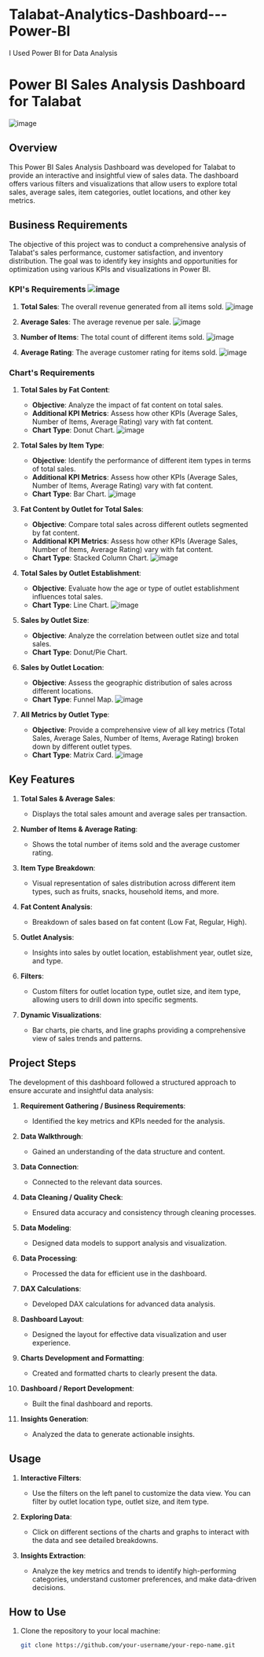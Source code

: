 # Talabat-Analytics-Dashboard---Power-BI
I Used Power BI for Data Analysis
# Power BI Sales Analysis Dashboard for Talabat

![image](https://github.com/user-attachments/assets/19fa7bfe-d13b-4f15-a750-6c7bc8dc38c9)

## Overview

This Power BI Sales Analysis Dashboard was developed for Talabat to provide an interactive and insightful view of sales data. The dashboard offers various filters and visualizations that allow users to explore total sales, average sales, item categories, outlet locations, and other key metrics.

## Business Requirements

The objective of this project was to conduct a comprehensive analysis of Talabat's sales performance, customer satisfaction, and inventory distribution. The goal was to identify key insights and opportunities for optimization using various KPIs and visualizations in Power BI.

### KPI's Requirements ![image](https://github.com/user-attachments/assets/068263d2-cb13-47d0-b3d0-36207f55dd3b)

1. **Total Sales**: The overall revenue generated from all items sold.
![image](https://github.com/user-attachments/assets/03adfa3f-1a4e-40aa-b69c-87d79fba62ab)

2. **Average Sales**: The average revenue per sale.
![image](https://github.com/user-attachments/assets/9ca58ccc-7db9-451c-b0f8-ca0090d1091f)

3. **Number of Items**: The total count of different items sold.
![image](https://github.com/user-attachments/assets/c14b745d-dafc-4f4d-9d54-c8e58a9e1b55)

4. **Average Rating**: The average customer rating for items sold.
![image](https://github.com/user-attachments/assets/2b17e064-ed3f-4e08-907b-afde04871c0c)


### Chart's Requirements

1. **Total Sales by Fat Content**:
   - **Objective**: Analyze the impact of fat content on total sales.
   - **Additional KPI Metrics**: Assess how other KPIs (Average Sales, Number of Items, Average Rating) vary with fat content.
   - **Chart Type**: Donut Chart.
     ![image](https://github.com/user-attachments/assets/61635fef-7a04-464c-94d0-3828b7c08a9a)


2. **Total Sales by Item Type**:
   - **Objective**: Identify the performance of different item types in terms of total sales.
   - **Additional KPI Metrics**: Assess how other KPIs (Average Sales, Number of Items, Average Rating) vary with fat content.
   - **Chart Type**: Bar Chart.
  ![image](https://github.com/user-attachments/assets/688484d6-da24-4343-bd4b-85ac73a88a88)


3. **Fat Content by Outlet for Total Sales**:
   - **Objective**: Compare total sales across different outlets segmented by fat content.
   - **Additional KPI Metrics**: Assess how other KPIs (Average Sales, Number of Items, Average Rating) vary with fat content.
   - **Chart Type**: Stacked Column Chart.
  ![image](https://github.com/user-attachments/assets/904f7ed1-ca68-4211-b80a-8c2957fe37e5)


4. **Total Sales by Outlet Establishment**:
   - **Objective**: Evaluate how the age or type of outlet establishment influences total sales.
   - **Chart Type**: Line Chart.
    ![image](https://github.com/user-attachments/assets/93bba556-1d29-45b1-a5d1-d32e1554fb03)


5. **Sales by Outlet Size**:
   - **Objective**: Analyze the correlation between outlet size and total sales.
   - **Chart Type**: Donut/Pie Chart.

6. **Sales by Outlet Location**:
   - **Objective**: Assess the geographic distribution of sales across different locations.
   - **Chart Type**: Funnel Map.
  ![image](https://github.com/user-attachments/assets/94b2fe1d-e20a-4159-8b8a-3e0b273b98e2)


7. **All Metrics by Outlet Type**:
   - **Objective**: Provide a comprehensive view of all key metrics (Total Sales, Average Sales, Number of Items, Average Rating) broken down by different outlet types.
   - **Chart Type**: Matrix Card.
   ![image](https://github.com/user-attachments/assets/7ee1db83-f285-4a07-b9b9-7f1622149c55)


## Key Features

1. **Total Sales & Average Sales**: 
   - Displays the total sales amount and average sales per transaction.

2. **Number of Items & Average Rating**:
   - Shows the total number of items sold and the average customer rating.

3. **Item Type Breakdown**:
   - Visual representation of sales distribution across different item types, such as fruits, snacks, household items, and more.

4. **Fat Content Analysis**:
   - Breakdown of sales based on fat content (Low Fat, Regular, High).

5. **Outlet Analysis**:
   - Insights into sales by outlet location, establishment year, outlet size, and type.

6. **Filters**:
   - Custom filters for outlet location type, outlet size, and item type, allowing users to drill down into specific segments.

7. **Dynamic Visualizations**:
   - Bar charts, pie charts, and line graphs providing a comprehensive view of sales trends and patterns.

## Project Steps

The development of this dashboard followed a structured approach to ensure accurate and insightful data analysis:

1. **Requirement Gathering / Business Requirements**:
   - Identified the key metrics and KPIs needed for the analysis.

2. **Data Walkthrough**:
   - Gained an understanding of the data structure and content.

3. **Data Connection**:
   - Connected to the relevant data sources.

4. **Data Cleaning / Quality Check**:
   - Ensured data accuracy and consistency through cleaning processes.

5. **Data Modeling**:
   - Designed data models to support analysis and visualization.

6. **Data Processing**:
   - Processed the data for efficient use in the dashboard.

7. **DAX Calculations**:
   - Developed DAX calculations for advanced data analysis.

8. **Dashboard Layout**:
   - Designed the layout for effective data visualization and user experience.

9. **Charts Development and Formatting**:
   - Created and formatted charts to clearly present the data.

10. **Dashboard / Report Development**:
    - Built the final dashboard and reports.

11. **Insights Generation**:
    - Analyzed the data to generate actionable insights.

## Usage

1. **Interactive Filters**:
   - Use the filters on the left panel to customize the data view. You can filter by outlet location type, outlet size, and item type.

2. **Exploring Data**:
   - Click on different sections of the charts and graphs to interact with the data and see detailed breakdowns.

3. **Insights Extraction**:
   - Analyze the key metrics and trends to identify high-performing categories, understand customer preferences, and make data-driven decisions.

## How to Use

1. Clone the repository to your local machine:
   ```bash
   git clone https://github.com/your-username/your-repo-name.git
